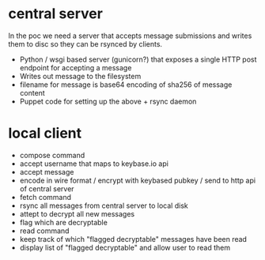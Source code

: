 # central server

In the poc we need a server that accepts message submissions and writes them to
disc so they can be rsynced by clients.

 * Python / wsgi based server (gunicorn?) that exposes a single HTTP post endpoint for accepting a message
 * Writes out message to the filesystem
 * filename for message is base64 encoding of sha256 of message content
 * Puppet code for setting up the above + rsync daemon

# local client

 * compose command
  * accept username that maps to keybase.io api
  * accept message
  * encode in wire format / encrypt with keybased pubkey / send to http api of central server
 * fetch command
  * rsync all messages from central server to local disk
  * attept to decrypt all new messages
  * flag which are decryptable
 * read command
  * keep track of which "flagged decryptable" messages have been read
  * display list of "flagged decryptable" and allow user to read them


